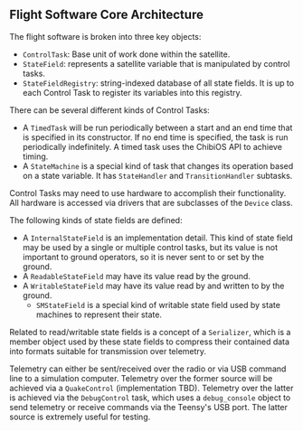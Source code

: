 ## Flight Software Core Architecture

The flight software is broken into three key objects:
- `ControlTask`: Base unit of work done within the satellite.
- `StateField`: represents a satellite variable that is manipulated by control tasks.
- `StateFieldRegistry`: string-indexed database of all state fields. It is up to each Control Task to register its variables into this registry.

There can be several different kinds of Control Tasks:
- A `TimedTask` will be run periodically between a start and an end time that is specified in its constructor. If no end time is specified, the task is run periodically indefinitely. A timed task uses the ChibiOS API to achieve timing.
- A `StateMachine` is a special kind of task that changes its operation based on a state variable. It has `StateHandler` and `TransitionHandler` subtasks.

Control Tasks may need to use hardware to accomplish their functionality. All hardware is accessed via drivers that are subclasses of the `Device` class.

The following kinds of state fields are defined:
- A `InternalStateField` is an implementation detail. This kind of state field may be used by a single or multiple control tasks, but its value is not important to ground operators, so it is never sent to or set by the ground.
- A `ReadableStateField` may have its value read by the ground.
- A `WritableStateField` may have its value read by and written to by the ground.
  - `SMStateField` is a special kind of writable state field used by state machines to represent their state.

Related to read/writable state fields is a concept of a `Serializer`, which is a member object used by these state fields to compress their contained data into formats suitable for transmission over telemetry.

Telemetry can either be sent/received over the radio or via USB command line to a simulation computer. Telemetry over the former source will be achieved via a `QuakeControl` (implementation TBD). Telemetry over the latter is achieved via the `DebugControl` task, which uses a `debug_console` object to send telemetry or receive commands via the Teensy's USB port. The latter source is extremely useful for testing.
